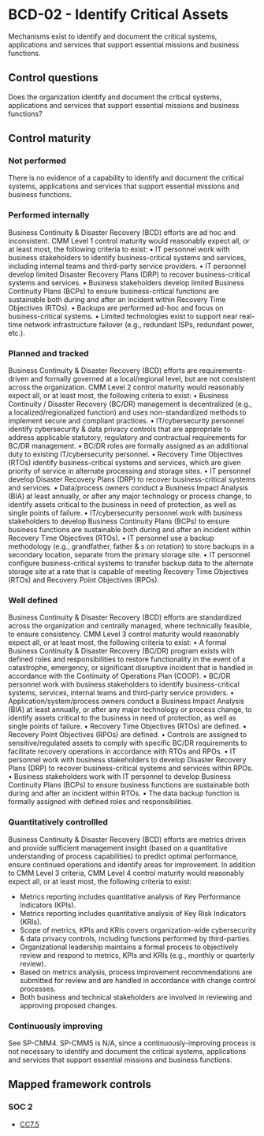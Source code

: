 # BCD-02 - Identify Critical Assets
Mechanisms exist to identify and document the critical systems, applications and services that support essential missions and business functions.
## Control questions
Does the organization identify and document the critical systems, applications and services that support essential missions and business functions?
## Control maturity
### Not performed
There is no evidence of a capability to identify and document the critical systems, applications and services that support essential missions and business functions.
### Performed internally
Business Continuity & Disaster Recovery (BCD) efforts are ad hoc and inconsistent. CMM Level 1 control maturity would reasonably expect all, or at least most, the following criteria to exist:
•	IT personnel work with business stakeholders to identify business-critical systems and services, including internal teams and third-party service providers.
•	IT personnel develop limited Disaster Recovery Plans (DRP) to recover business-critical systems and services.
•	Business stakeholders develop limited Business Continuity Plans (BCPs) to ensure business-critical functions are sustainable both during and after an incident within Recovery Time Objectives (RTOs).
•	Backups are performed ad-hoc and focus on business-critical systems.
•	Limited technologies exist to support near real-time network infrastructure failover (e.g., redundant ISPs, redundant power, etc.).
### Planned and tracked
Business Continuity & Disaster Recovery (BCD) efforts are requirements-driven and formally governed at a local/regional level, but are not consistent across the organization. CMM Level 2 control maturity would reasonably expect all, or at least most, the following criteria to exist:
•	Business Continuity / Disaster Recovery (BC/DR) management is decentralized (e.g., a localized/regionalized function) and uses non-standardized methods to implement secure and compliant practices.
•	IT/cybersecurity personnel identify cybersecurity & data privacy controls that are appropriate to address applicable statutory, regulatory and contractual requirements for BC/DR management.
•	BC/DR roles are formally assigned as an additional duty to existing IT/cybersecurity personnel.
•	Recovery Time Objectives (RTOs) identify business-critical systems and services, which are given priority of service in alternate processing and storage sites.
•	IT personnel develop Disaster Recovery Plans (DRP) to recover business-critical systems and services.
•	Data/process owners conduct a Business Impact Analysis (BIA) at least annually, or after any major technology or process change, to identify assets critical to the business in need of protection, as well as single points of failure.
•	IT/cybersecurity personnel work with business stakeholders to develop Business Continuity Plans (BCPs) to ensure business functions are sustainable both during and after an incident within Recovery Time Objectives (RTOs).
•	IT personnel use a backup methodology (e.g., grandfather, father & s on rotation) to store backups in a secondary location, separate from the primary storage site.
•	IT personnel configure business-critical systems to transfer backup data to the alternate storage site at a rate that is capable of meeting Recovery Time Objectives (RTOs) and Recovery Point Objectives (RPOs).
### Well defined
Business Continuity & Disaster Recovery (BCD) efforts are standardized across the organization and centrally managed, where technically feasible, to ensure consistency. CMM Level 3 control maturity would reasonably expect all, or at least most, the following criteria to exist:
•	A formal Business Continuity & Disaster Recovery (BC/DR) program exists with defined roles and responsibilities to restore functionality in the event of a catastrophe, emergency, or significant disruptive incident that is handled in accordance with the Continuity of Operations Plan (COOP).
•	BC/DR personnel work with business stakeholders to identify business-critical systems, services, internal teams and third-party service providers.
•	Application/system/process owners conduct a Business Impact Analysis (BIA) at least annually, or after any major technology or process change, to identify assets critical to the business in need of protection, as well as single points of failure.
•	Recovery Time Objectives (RTOs) are defined.
•	Recovery Point Objectives (RPOs) are defined.
•	Controls are assigned to sensitive/regulated assets to comply with specific BC/DR requirements to facilitate recovery operations in accordance with RTOs and RPOs.
•	IT personnel work with business stakeholders to develop Disaster Recovery Plans (DRP) to recover business-critical systems and services within RPOs.
•	Business stakeholders work with IT personnel to develop Business Continuity Plans (BCPs) to ensure business functions are sustainable both during and after an incident within RTOs.
•	The data backup function is formally assigned with defined roles and responsibilities.
### Quantitatively controllled
Business Continuity & Disaster Recovery (BCD) efforts are metrics driven and provide sufficient management insight (based on a quantitative understanding of process capabilities) to predict optimal performance, ensure continued operations and identify areas for improvement. In addition to CMM Level 3 criteria, CMM Level 4 control maturity would reasonably expect all, or at least most, the following criteria to exist:
- 	Metrics reporting includes quantitative analysis of Key Performance Indicators (KPIs).
- 	Metrics reporting includes quantitative analysis of Key Risk Indicators (KRIs).
- 	Scope of metrics, KPIs and KRIs covers organization-wide cybersecurity & data privacy controls, including functions performed by third-parties.
- 	Organizational leadership maintains a formal process to objectively review and respond to metrics, KPIs and KRIs (e.g., monthly or quarterly review).
- 	Based on metrics analysis, process improvement recommendations are submitted for review and are handled in accordance with change control processes.
- 	Both business and technical stakeholders are involved in reviewing and approving proposed changes.
### Continuously improving
See SP-CMM4. SP-CMM5 is N/A, since a continuously-improving process is not necessary to identify and document the critical systems, applications and services that support essential missions and business functions.
## Mapped framework controls
### SOC 2
- [CC7.5](../soc2/cc75.md)